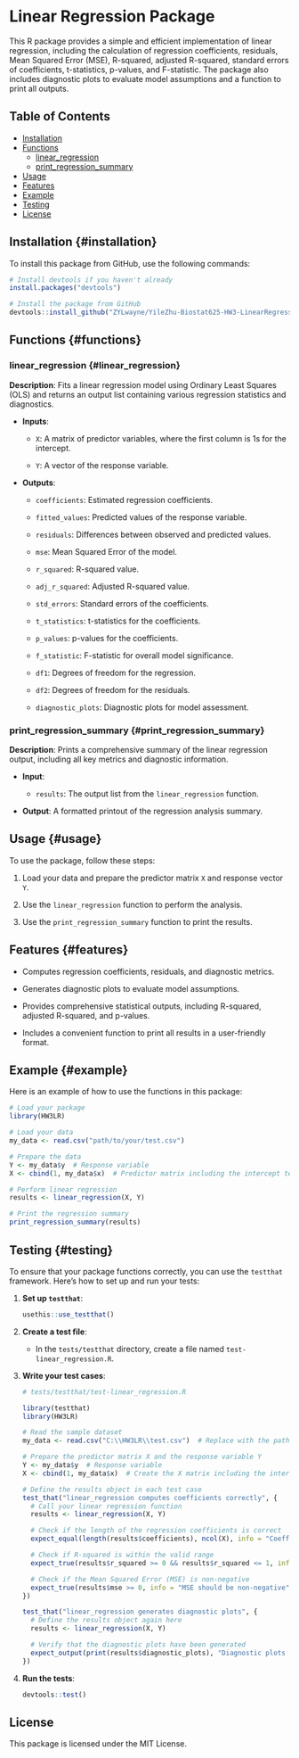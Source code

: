 # Linear Regression Package

This R package provides a simple and efficient implementation of linear regression, including the calculation of regression coefficients, residuals, Mean Squared Error (MSE), R-squared, adjusted R-squared, standard errors of coefficients, t-statistics, p-values, and F-statistic. The package also includes diagnostic plots to evaluate model assumptions and a function to print all outputs.

## Table of Contents

-   [Installation](#installation)
-   [Functions](#functions)
    -   [linear_regression](#linear_regression)
    -   [print_regression_summary](#print_regression_summary)
-   [Usage](#usage)
-   [Features](#features)
-   [Example](#example)
-   [Testing](#testing)
-   [License](#license)

## Installation {#installation}

To install this package from GitHub, use the following commands:

``` r
# Install devtools if you haven't already
install.packages("devtools")

# Install the package from GitHub
devtools::install_github("ZYLwayne/YileZhu-Biostat625-HW3-LinearRegression")
```

## Functions {#functions}

### linear_regression {#linear_regression}

**Description**: Fits a linear regression model using Ordinary Least Squares (OLS) and returns an output list containing various regression statistics and diagnostics.

-   **Inputs**:

    -   `X`: A matrix of predictor variables, where the first column is 1s for the intercept.

    -   `Y`: A vector of the response variable.

-   **Outputs**:

    -   `coefficients`: Estimated regression coefficients.

    -   `fitted_values`: Predicted values of the response variable.

    -   `residuals`: Differences between observed and predicted values.

    -   `mse`: Mean Squared Error of the model.

    -   `r_squared`: R-squared value.

    -   `adj_r_squared`: Adjusted R-squared value.

    -   `std_errors`: Standard errors of the coefficients.

    -   `t_statistics`: t-statistics for the coefficients.

    -   `p_values`: p-values for the coefficients.

    -   `f_statistic`: F-statistic for overall model significance.

    -   `df1`: Degrees of freedom for the regression.

    -   `df2`: Degrees of freedom for the residuals.

    -   `diagnostic_plots`: Diagnostic plots for model assessment.

### print_regression_summary {#print_regression_summary}

**Description**: Prints a comprehensive summary of the linear regression output, including all key metrics and diagnostic information.

-   **Input**:

    -   `results`: The output list from the `linear_regression` function.

-   **Output**: A formatted printout of the regression analysis summary.

## Usage {#usage}

To use the package, follow these steps:

1.  Load your data and prepare the predictor matrix `X` and response vector `Y`.

2.  Use the `linear_regression` function to perform the analysis.

3.  Use the `print_regression_summary` function to print the results.

## Features {#features}

-   Computes regression coefficients, residuals, and diagnostic metrics.

-   Generates diagnostic plots to evaluate model assumptions.

-   Provides comprehensive statistical outputs, including R-squared, adjusted R-squared, and p-values.

-   Includes a convenient function to print all results in a user-friendly format.

## Example {#example}

Here is an example of how to use the functions in this package:

``` r
# Load your package
library(HW3LR)

# Load your data
my_data <- read.csv("path/to/your/test.csv")

# Prepare the data
Y <- my_data$y  # Response variable
X <- cbind(1, my_data$x)  # Predictor matrix including the intercept term

# Perform linear regression
results <- linear_regression(X, Y)

# Print the regression summary
print_regression_summary(results)
```

## Testing {#testing}

To ensure that your package functions correctly, you can use the `testthat` framework. Here’s how to set up and run your tests:

1.  **Set up `testthat`**:

    ``` r
    usethis::use_testthat()
    ```

2.  **Create a test file**:

    -   In the `tests/testthat` directory, create a file named `test-linear_regression.R`.

3.  **Write your test cases**:

    ``` r
    # tests/testthat/test-linear_regression.R

    library(testthat)
    library(HW3LR)  

    # Read the sample dataset
    my_data <- read.csv("C:\\HW3LR\\test.csv")  # Replace with the path to your dataset

    # Prepare the predictor matrix X and the response variable Y
    Y <- my_data$y  # Response variable
    X <- cbind(1, my_data$x)  # Create the X matrix including the intercept term

    # Define the results object in each test case
    test_that("linear_regression computes coefficients correctly", {
      # Call your linear regression function
      results <- linear_regression(X, Y)

      # Check if the length of the regression coefficients is correct
      expect_equal(length(results$coefficients), ncol(X), info = "Coefficient length mismatch")

      # Check if R-squared is within the valid range
      expect_true(results$r_squared >= 0 && results$r_squared <= 1, info = "R-squared out of bounds")

      # Check if the Mean Squared Error (MSE) is non-negative
      expect_true(results$mse >= 0, info = "MSE should be non-negative")
    })

    test_that("linear_regression generates diagnostic plots", {
      # Define the results object again here
      results <- linear_regression(X, Y)

      # Verify that the diagnostic plots have been generated
      expect_output(print(results$diagnostic_plots), "Diagnostic plots have been generated.")
    })
    ```

4.  **Run the tests**:

    ``` r
    devtools::test()
    ```

## License 

This package is licensed under the MIT License.
